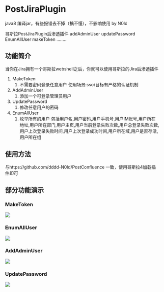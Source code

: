 
# PostJiraPlugin
java8 编译jar，有些报错去不掉（搞不懂），不影响使用  by N0ld

哥斯拉PostJiraPlugin后渗透插件 addAdminUser updatePassword EnumAllUser makeToken ........

## 功能简介
当你在Jira拥有一个哥斯拉webshell之后，你就可以使用哥斯拉的Jira后渗透插件

1. MakeToken
   1. 不需要密码登录任意用户 使用场景:sso/目标有严格的认证机制
2. AddAdminUser
   1. 添加一个可登录管理员用户
3. UpdatePassword
   1. 修改任意用户的密码
4. EnumAllUser
   1. 枚举所有的用户 包括用户名,用户密码,用户手机号,用户IM账号,用户所在地址,用户所在部门,用户主页,用户当前登录失败次数,用户总登录失败次数,用户上次登录失败时间,用户上次登录成功时间,用户所在域,用户是否存活,用户所在组

## 使用方法
与https://github.com/dddd-N0ld/PostConfluence 一致，使用哥斯拉4加载插件即可


## 部分功能演示

### MakeToken

![](images/makeToken.PNG)

### EnumAllUser

![](images/EnumAllUser.PNG)

### AddAdminUser

![](images/addAdminUser.PNG)

### UpdatePassword

![](images/updatePassword.PNG)
